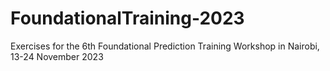 # FoundationalTraining-2023
Exercises for the 6th Foundational Prediction Training Workshop in Nairobi, 13-24 November 2023
